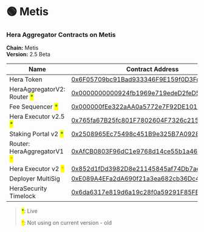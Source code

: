 # 🟢 Metis

### Hera Aggregator Contracts on Metis <a href="#undefined" id="undefined"></a>

**Chain:** Metis\
**Version:** 2.5 Beta

| Name                                                           | Contract Address                                                                                                                     |
| -------------------------------------------------------------- | ------------------------------------------------------------------------------------------------------------------------------------ |
| Hera Token                                                     | [0x6F05709bc91Bad933346F9E159f0D3FdBc2c9DCE](https://andromeda-explorer.metis.io/token/0x6F05709bc91Bad933346F9E159f0D3FdBc2c9DCE)   |
| HeraAggregatorV2: Router <mark style="color:green;">\*</mark>  | [0x0000000000924fb1969e719edeD2feD54AFB183A](https://andromeda-explorer.metis.io/address/0x0000000000924fb1969e719edeD2feD54AFB183A) |
| Fee Sequencer <mark style="color:green;">\*</mark>             | [0x000000fEe322aAA0a5772e7F92DE10180f9fAB15](https://andromeda-explorer.metis.io/address/0x000000fEe322aAA0a5772e7F92DE10180f9fAB15) |
| Hera Executor v2.5 <mark style="color:green;">\*</mark>        | [0x765fa67B25fc801F7802604F7326c215c3a973A0](https://andromeda-explorer.metis.io/address/0x765fa67B25fc801F7802604F7326c215c3a973A0) |
| Staking Portal v2 <mark style="color:green;">\*</mark>         | [0x2508965Ec75498c451B9e325B7A09288f27762D8](https://andromeda-explorer.metis.io/address/0x2508965Ec75498c451B9e325B7A09288f27762D8) |
| Router: HeraAggregatorV1 <mark style="color:orange;">\*</mark> | [0xAfCB0803F96dC1e9768d14ce55b1a46b26deb24c](https://andromeda-explorer.metis.io/address/0xAfCB0803F96dC1e9768d14ce55b1a46b26deb24c) |
| Hera Executor v2 <mark style="color:orange;">\*</mark>         | [0x852d1fDd3982D8e21145845af74Db7ae37D1F383](https://andromeda-explorer.metis.io/address/0x852d1fDd3982D8e21145845af74Db7ae37D1F383) |
| Deployer MultiSig                                              | [0xE089A4EFa2dA690f21a3ea682cb36Dc4AC007995](https://andromeda-explorer.metis.io/address/0xE089A4EFa2dA690f21a3ea682cb36Dc4AC007995) |
| HeraSecurity Timelock                                          | [0x6da6317e819d6a19c28f0a59291F85FB41b02225](https://andromeda-explorer.metis.io/address/0x6da6317e819d6a19c28f0a59291F85FB41b02225) |

> <mark style="color:green;">\*</mark>: Live
>
> <mark style="color:orange;">\*</mark>: Not using on current version - old
